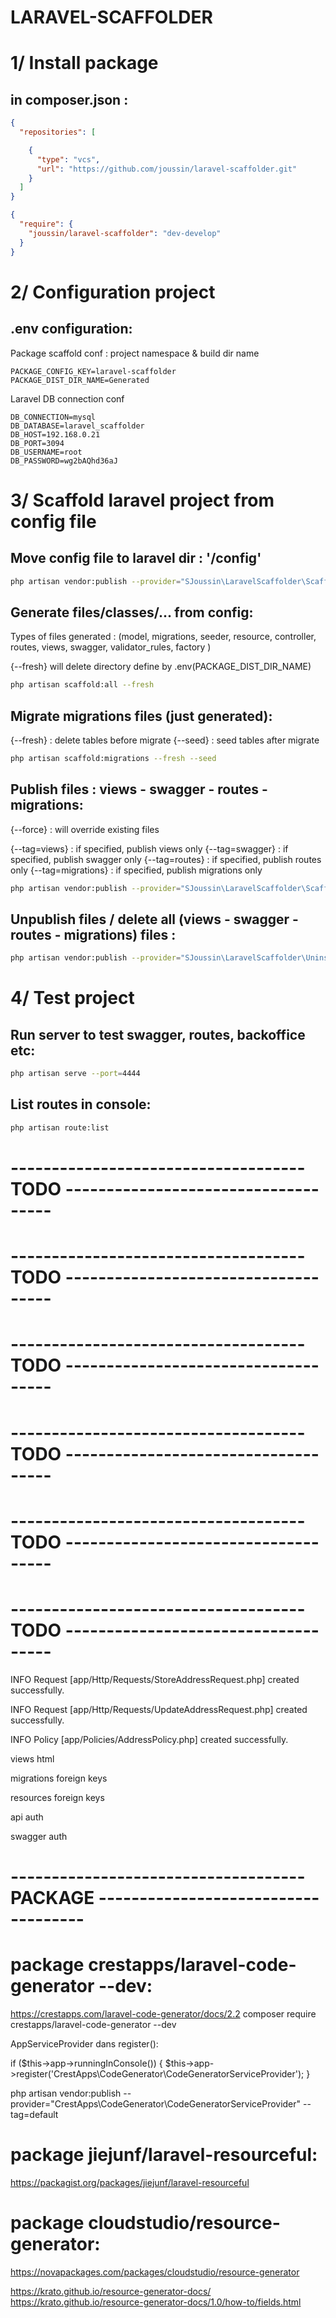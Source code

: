 # LARAVEL-SCAFFOLDER 


# 1/ Install package 

## in composer.json :

```json
{
  "repositories": [

    {
      "type": "vcs",
      "url": "https://github.com/joussin/laravel-scaffolder.git"
    }
  ]
}
```


```json
{
  "require": {
    "joussin/laravel-scaffolder": "dev-develop"
  }
}
```

# 2/ Configuration project 

## .env configuration:

Package scaffold conf : project namespace & build dir name
```.env
PACKAGE_CONFIG_KEY=laravel-scaffolder
PACKAGE_DIST_DIR_NAME=Generated
```

Laravel DB connection conf
```.env
DB_CONNECTION=mysql
DB_DATABASE=laravel_scaffolder
DB_HOST=192.168.0.21
DB_PORT=3094
DB_USERNAME=root
DB_PASSWORD=wg2bAQhd36aJ
```


# 3/ Scaffold laravel project from config file 

## Move config file to laravel dir : '/config'

```bash
php artisan vendor:publish --provider="SJoussin\LaravelScaffolder\ScaffolderConfigServiceProvider"  --force
```

## Generate files/classes/... from config: 

Types of files generated : (model, migrations, seeder, resource, controller, routes, views, swagger, validator_rules, factory ) 

{--fresh} will delete directory define by .env(PACKAGE_DIST_DIR_NAME)

```bash
php artisan scaffold:all --fresh
```

## Migrate migrations files (just generated):

{--fresh} : delete tables before migrate
{--seed} : seed tables after migrate

```bash
php artisan scaffold:migrations --fresh --seed
```

## Publish files :  views - swagger - routes - migrations:

{--force} : will override existing files

{--tag=views} : if specified, publish views only
{--tag=swagger} : if specified, publish swagger only
{--tag=routes} : if specified, publish routes only
{--tag=migrations} : if specified, publish migrations only

```bash
php artisan vendor:publish --provider="SJoussin\LaravelScaffolder\ScaffolderServiceProvider"  --force 
```

## Unpublish files / delete all (views - swagger - routes - migrations) files :

```bash
php artisan vendor:publish --provider="SJoussin\LaravelScaffolder\UninstallScaffolderServiceProvider"
```


# 4/ Test project 

## Run server to test swagger, routes, backoffice etc:

```bash
php artisan serve --port=4444
```

## List routes in console:

```bash
php artisan route:list
```













# ------------------------------------ TODO ------------------------------------
# ------------------------------------ TODO ------------------------------------
# ------------------------------------ TODO ------------------------------------
# ------------------------------------ TODO ------------------------------------
# ------------------------------------ TODO ------------------------------------
# ------------------------------------ TODO ------------------------------------




INFO  Request [app/Http/Requests/StoreAddressRequest.php] created successfully.

INFO  Request [app/Http/Requests/UpdateAddressRequest.php] created successfully.

INFO  Policy [app/Policies/AddressPolicy.php] created successfully.


views html

migrations foreign keys

resources  foreign keys

api auth

swagger auth

# ------------------------------------ PACKAGE ------------------------------------



# package crestapps/laravel-code-generator --dev:


https://crestapps.com/laravel-code-generator/docs/2.2
composer require crestapps/laravel-code-generator --dev

AppServiceProvider dans register():

if ($this->app->runningInConsole()) {
$this->app->register('CrestApps\CodeGenerator\CodeGeneratorServiceProvider');
}


php artisan vendor:publish --provider="CrestApps\CodeGenerator\CodeGeneratorServiceProvider" --tag=default




# package jiejunf/laravel-resourceful:

https://packagist.org/packages/jiejunf/laravel-resourceful



# package cloudstudio/resource-generator:

https://novapackages.com/packages/cloudstudio/resource-generator

https://krato.github.io/resource-generator-docs/
https://krato.github.io/resource-generator-docs/1.0/how-to/fields.html

